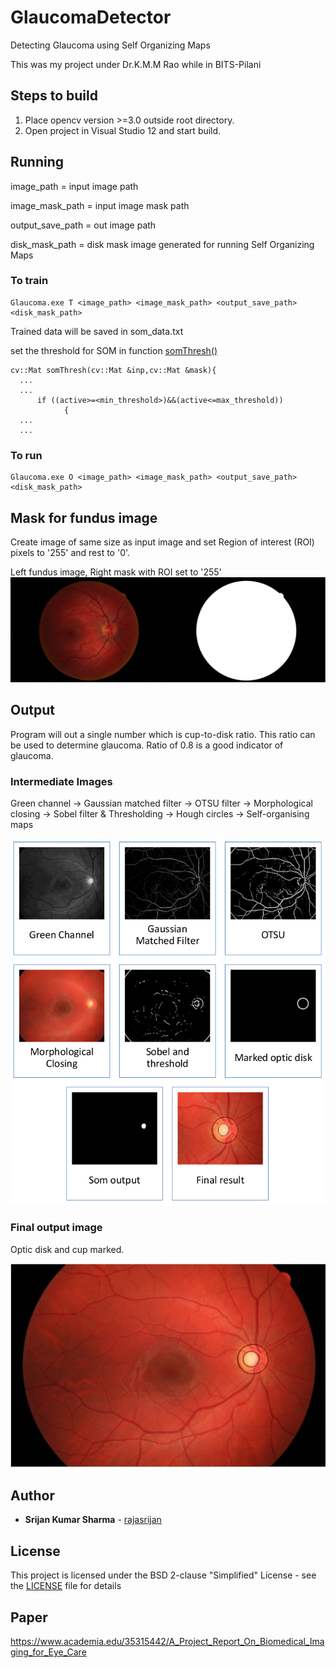 # GlaucomaDetector
Detecting Glaucoma using Self Organizing Maps

This was my project under Dr.K.M.M Rao while in BITS-Pilani

## Steps to build
1. Place opencv version >=3.0 outside root directory.
2. Open project in Visual Studio 12 and start build.

## Running

image_path = input image path

image_mask_path = input image mask path

output_save_path = out image path

disk_mask_path = disk mask image generated for running Self Organizing Maps


### To train
    Glaucoma.exe T <image_path> <image_mask_path> <output_save_path> <disk_mask_path>

Trained data will be saved in som_data.txt

set the threshold for SOM in function [somThresh()](/glaucoma/Glaucoma.cpp#L152)
```
cv::Mat somThresh(cv::Mat &inp,cv::Mat &mask){
  ...
  ...
      if ((active>=<min_threshold>)&&(active<=max_threshold))
			{
  ...
  ...
```

### To run
    Glaucoma.exe O <image_path> <image_mask_path> <output_save_path> <disk_mask_path>

## Mask for fundus image
Create image of same size as input image and set Region of interest (ROI) pixels to '255' and rest to '0'.

Left fundus image, Right mask with ROI set to '255'
![Mask Image](/images/mask.jpg)

## Output
Program will out a single number which is cup-to-disk ratio. This ratio can be used to determine glaucoma. Ratio of 0.8 is a good indicator of glaucoma.

### Intermediate Images

Green channel -> Gaussian matched filter -> OTSU filter -> Morphological closing -> Sobel filter & Thresholding -> Hough circles -> Self-organising maps

![Intermediate Images](/images/intermediate.jpg)

### Final output image
Optic disk and cup marked.

![Output Image](/images/output.jpg)

## Author

* **Srijan Kumar Sharma** - [rajasrijan](https://github.com/rajasrijan)

## License

This project is licensed under the BSD 2-clause "Simplified" License - see the [LICENSE](LICENSE) file for details

## Paper
https://www.academia.edu/35315442/A_Project_Report_On_Biomedical_Imaging_for_Eye_Care
